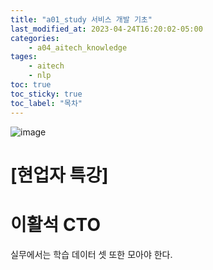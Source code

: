 ```yaml
---
title: "a01_study 서비스 개발 기초"
last_modified_at: 2023-04-24T16:20:02-05:00
categories:
    - a04_aitech_knowledge
tages:
    - aitech
    - nlp
toc: true
toc_sticky: true
toc_label: "목차"
---
```



![image](../../../image/aitech.png)


# [현업자 특강]

# 이활석 CTO
실무에서는 학습 데이터 셋 또한 모아야 한다. 
